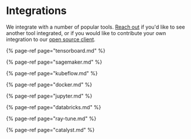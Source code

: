 # Integrations

We integrate with a number of popular tools. [Reach out](../../resources/getting-help.md) if you'd like to see another tool integrated, or if you would like to contribute your own integration to our [open source client](https://github.com/wandb/client).

{% page-ref page="tensorboard.md" %}

{% page-ref page="sagemaker.md" %}

{% page-ref page="kubeflow.md" %}

{% page-ref page="docker.md" %}

{% page-ref page="jupyter.md" %}

{% page-ref page="databricks.md" %}

{% page-ref page="ray-tune.md" %}

{% page-ref page="catalyst.md" %}

